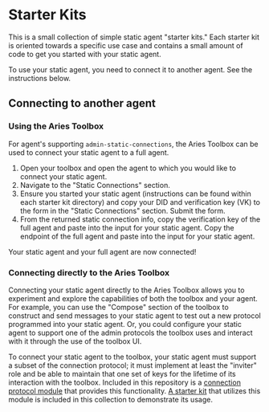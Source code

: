Starter Kits
============

This is a small collection of simple static agent "starter kits." Each starter
kit is oriented towards a specific use case and contains a small amount of code
to get you started with your static agent.

To use your static agent, you need to connect it to another agent. See the
instructions below.

Connecting to another agent
---------------------------

### Using the Aries Toolbox

For agent's supporting `admin-static-connections`, the Aries Toolbox can be used
to connect your static agent to a full agent.

1. Open your toolbox and open the agent to which you would like to connect your
   static agent.
2. Navigate to the "Static Connections" section.
3. Ensure you started your static agent (instructions can be found within each
   starter kit directory) and copy your DID and verification key (VK) to the
   form in the "Static Connections" section. Submit the form.
4. From the returned static connection info, copy the verification key of the
   full agent and paste into the input for your static agent. Copy the endpoint
   of the full agent and paste into the input for your static agent.

Your static agent and your full agent are now connected!

### Connecting directly to the Aries Toolbox

Connecting your static agent directly to the Aries Toolbox allows you to
experiment and explore the capabilities of both the toolbox and your agent. For
example, you can use the "Compose" section of the toolbox to construct and send
messages to your static agent to test out a new protocol programmed into your
static agent. Or, you could configure your static agent to support one of the
admin protocols the toolbox uses and interact with it through the use of the
toolbox UI.

To connect your static agent to the toolbox, your static agent must support a
subset of the connection protocol; it must implement at least the "inviter" role
and be able to maintain that one set of keys for the lifetime of its interaction
with the toolbox. Included in this repository is a [connection protocol
module](../protocols/connections.py) that provides this functionality. [A
starter kit](with_connections) that utilizes this module is included in this
collection to demonstrate its usage.

